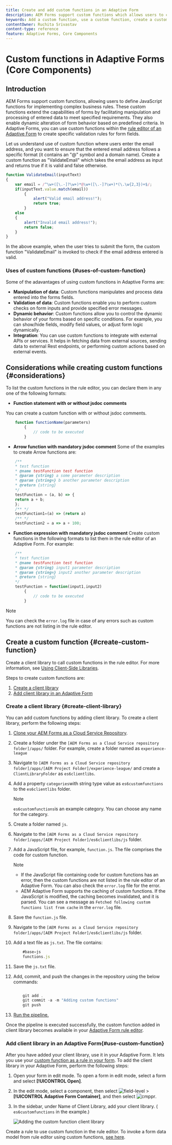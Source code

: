 ```yaml
---
title: Create and add custom functions in an Adaptive Form
description: AEM Forms support custom functions which allows users to create and use their own functions within the rule editor. 
keywords: Add a custom function, use a custom function, create a custom function, use custom function in rule editor.
contentOwner: Ruchita Srivastav
content-type: reference
feature: Adaptive Forms, Core Components
---
```


# Custom functions in Adaptive Forms (Core Components)

## Introduction

AEM Forms support custom functions, allowing users to define JavaScript functions for implementing complex business rules. These custom functions extend the capabilities of forms by facilitating manipulation and processing of entered data to meet specified requirements. They also enable dynamic alteration of form behavior based on predefined criteria. 
In Adaptive Forms, you can use custom functions within the [rule editor of an Adaptive Form](/help/forms/rule-editor.md#custom-functions) to create specific validation rules for form fields.

Let us understand use of custom function where users enter the email address, and you want to ensure that the entered email address follows a specific format (it contains an "@" symbol and a domain name). Create a custom function as "ValidateEmail" which takes the email address as input and returns true if it is valid and false otherwise.

```javascript
function ValidateEmail(inputText)
{
    var email = /^\w+([\.-]?\w+)*@\w+([\.-]?\w+)*(\.\w{2,3})+$/;
    if(inputText.value.match(email))
        {
            alert("Valid email address!");
            return true;
        }
    else
    {
        alert("Invalid email address!");
        return false;
    }
}

```

In the above example, when the user tries to submit the form, the custom function "ValidateEmail" is invoked to check if the email address entered is valid. 

### Uses of custom functions {#uses-of-custom-function}

Some of the adavantages of using custom functions in Adaptive Forms are:

* **Manipulation of data**: Custom functions manipulates and process data entered into the forms fields.
* **Validation of data**: Custom functions enable you to perform custom checks on form inputs and provide specified error messages.
* **Dynamic behavior**: Custom functions allow you to control the dynamic behavior of your forms based on specific conditions. For example, you can show/hide fields, modify field values, or adjust form logic dynamically.
* **Integration**: You can use custom functions to integrate with external APIs or services. It helps in fetching data from external sources, sending data to external Rest endpoints, or performing custom actions based on external events.

## Considerations while creating custom functions {#considerations}

To list the custom functions in the rule editor, you can declare them in any one of the following formats:

* **Function statement with or without jsdoc comments**

You can create a custom function with or without jsdoc comments. 

```javascript
    function functionName(parameters) 
        {
            // code to be executed
        }
```

* **Arrow function with mandatory jsdoc comment**
Some of the examples to create Arrow functions are:
```javascript
    /**
    * test function
    * @name testFunction test function
    * @param {string} a some parameter description
    * @param {string=} b another parameter description
    * @return {string}
    */
    testFunction = (a, b) => {
    return a + b;
    };
    /** */
    testFunction1=(a) => (return a)
    /** */
    testFunction2 = a => a + 100;
```
* **Function expression with mandatory jsdoc comment**
Create custom functions in the following formats to list them in the rule editor of an Adaptive Form. For example:

```javascript
    /**
    * test function
    * @name testFunction test function
    * @param {string} input1 parameter description
    * @param {string=} input2 another parameter description
    * @return {string}
    */
    testFunction = function(input1,input2)
        {
            // code to be executed
        }
```

<!--
The functions that are not supported in the custom function list are:
* Generator functions
* Async/Await functions 
* Method definitions
* Class methods
* Default parameters
* Rest parameters -->

>[!NOTE]
>
> You can check the `error.log` file in case of any errors such as custom functions are not listing in the rule editor. 

<!--The `error.log` file also displays the methods and parameters that are not supported for custom functions. -->


## Create a custom function {#create-custom-function}

Create a client library to call custom functions in the rule editor. For more information, see [Using Client-Side Libraries](https://experienceleague.adobe.com/docs/experience-manager-cloud-service/implementing/developing/full-stack/clientlibs.html#developing).

Steps to create custom functions are:
1. [Create a client library](#create-client-library)
1. [Add client library in an Adaptive Form](#use-custom-function)

### Create a client library {#create-client-library}

You can add custom functions by adding client library. To create a client library, perform the following steps:

1. [Clone your AEM Forms as a Cloud Service Repository](https://experienceleague.adobe.com/docs/experience-manager-cloud-service/content/onboarding/journey/developers.html?lang=en#accessing-git).
1. Create a folder under the `[AEM Forms as a Cloud Service repository folder]/apps/` folder. For example, create a folder named as `experience-league`
1. Navigate to `[AEM Forms as a Cloud Service repository folder]/apps/[AEM Project Folder]/experience-league/` and create a `ClientLibraryFolder` as `es6clientlibs`.
1. Add a property `categories`with string type value as `es6customfunctions` to the `es6clientlibs` folder.

   >[!NOTE]
   >
   >`es6customfunctions`is an example category. You can choose any name for the category.

1. Create a folder named `js`.
1. Navigate to the `[AEM Forms as a Cloud Service repository folder]/apps/[AEM Project Folder]/es6clientlibs/js` folder.
1. Add a JavaScript file, for example, `function.js`. The file comprises the code for custom function.

    >[!NOTE]
    >
    >* If the JavaScript file containing code for custom functions has an error, then the custom functions are not listed in the rule editor of an Adaptive Form. You can also check the `error.log` file for the error.
    >* AEM Adaptive Form supports the caching of custom functions. If the JavaScript is modified, the caching becomes invalidated, and it is parsed. You can see a message as `Fetched following custom functions list from cache` in the `error.log` file.  

1. Save the `function.js` file.
1. Navigate to the `[AEM Forms as a Cloud Service repository folder]/apps/[AEM Project Folder]/es6clientlibs/js` folder.
1. Add a text file as `js.txt`. The file contains:
  
    ```javascript
        #base=js
        functions.js
    ```

1. Save the `js.txt` file. 
1. Add, commit, and push the changes in the repository using the below commands:
         
    ```javascript

        git add .
        git commit -a -m "Adding custom functions"
        git push
    ```

1. [Run the pipeline.](https://experienceleague.adobe.com/docs/experience-manager-cloud-service/content/onboarding/journey/developers.html?lang=en#setup-pipeline)

Once the pipeline is executed successfully, the custom function added in client library becomes available in your [Adaptive Form rule editor](/help/forms/rule-editor.md). 

### Add client library in an Adaptive Form{#use-custom-function}

After you have added your client library, use it in your Adaptive Form. It lets you use your [custom function as a rule in your form](/help/forms/rule-editor.md#custom-functions). To add the client library in your Adaptive Form, perform the following steps:

1. Open your form in edit mode.
   To open a form in edit mode, select a form and select **[!UICONTROL Open]**.
1. In the edit mode, select a component, then select ![field-level](assets/select_parent_icon.svg) &gt; **[!UICONTROL Adaptive Form Container]**, and then select ![cmppr](assets/configure-icon.svg).
1. In the sidebar, under Name of Client Library, add your client library. ( `es6customfunctions` in the example.)

   ![Adding the custom function client library](/help/forms/assets/clientlib-custom-function.png)

Create a rule to use custom function in the rule editor. To invoke a form data model from rule editor using custom functions, [see here](/help/forms/using-form-data-model.md#invoke-services-in-adaptive-forms-using-rules-invoke-services). 

<!--

### Support for the optional parameters in custom functions{#support-for-optional-parameter}

AEM supports including optional parameters in JSDocs. These parameters are displayed as optional in the rule editor. There are two ways to add optional parameters in JSDocs:
*  `@param {string=abc} b -- some description for b which is optional`

    In the above line of code, `b` is an optional parameter with the default value set to `abc`. 
    Alternatively, you can define `b` as an optional parameter without assigning any default value as `@param {string=} b -- some description for b which is optional`

* `@param {array} [z=[def,xyz]] - - some description for z which is optional`

    In the above line of code, `z` is an optional parameter of array type with the default value set to `[def , xyz]`. 
    Alternatively, you can define `z` as an optional parameter without assigning any default value as `@param {array} [z=] - - some description for z which is optional`

>[!NOTE]
>
> Ensure that the parameter name is enclosed in square brackets [] and the parameter type is enclosed in curly brackets {}. 

To learn more about how to define optional parameters in JSDocs, [click here](https://jsdoc.app/tags-param).

In the rule editor of an Adaptive Form, the parameters are displayed as `required`. By default the parameters are `required`, if not defined as optional in JSDocs.

  ![Optional or required parameters](/help/forms/assets/optional-default-params.png) 

  You can save the rule without specifying a value for required parameters, but the rule is not executed and displays a warning message as:

  ![incomplete rule warning message](/help/forms/assets/incomplete-rule.png) 
  
  The rule is executed even if you do not specify a value for optional parameters. Undefined values are passed for optional parameters on executing the rule.

  ### Support for field and globals objects in custom functions {#support-field-and-global-objects}

  needs to be discussed

  -->



  

